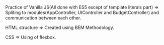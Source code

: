 Practice of Vanilla JS(All done with ES5 except of template literals part) 
        => Spliting to modules(AppController, UIController and BudgetController) and communication between each other.

HTML structure => Created using BEM Methodology.

CSS => Using of flexbox.
